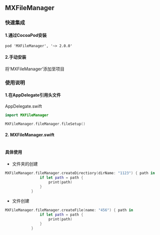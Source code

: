 ## MXFileManager
### 快速集成
#### 1.通过CocoaPod安装

```
pod 'MXFileManager', '~> 2.0.0'

```
#### 2.手动安装
将‘MXFileManager’添加至项目

### 使用说明
#### 1.在AppDelegate引用头文件
AppDelegate.swift
```Swift
import MXFileManager

MXFileManager.fileManager.fileSetup()

```
#### 2. MXFileManager.swift

```
```
#### 具体使用
- 文件夹的创建

```Swift
MXFileManager.fileManager.createDirectiory(dirName: "1123") { path in
                if let path = path {
                    print(path)
                }
            }
```

- 文件创建

```Swift
MXFileManager.fileManager.createFile(name: "456") { path in
                if let path = path {
                    print(path)
                }
            }
``` 



